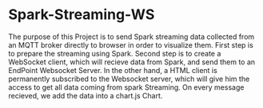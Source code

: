 # Spark-Streaming-WS
The purpose of this Project is to send Spark streaming data collected from an MQTT broker directly to browser in order to visualize them.
First step is to prepare the streaming using Spark.
Second step is to create a WebSocket client, which will recieve data from Spark, and send them to an EndPoint Websocket Server.
In the other hand, a HTML client is permanently subscribed to the Websocket server, which will give him the access to get all data coming from spark Streaming.
On every message recieved, we add the data into a chart.js Chart.

